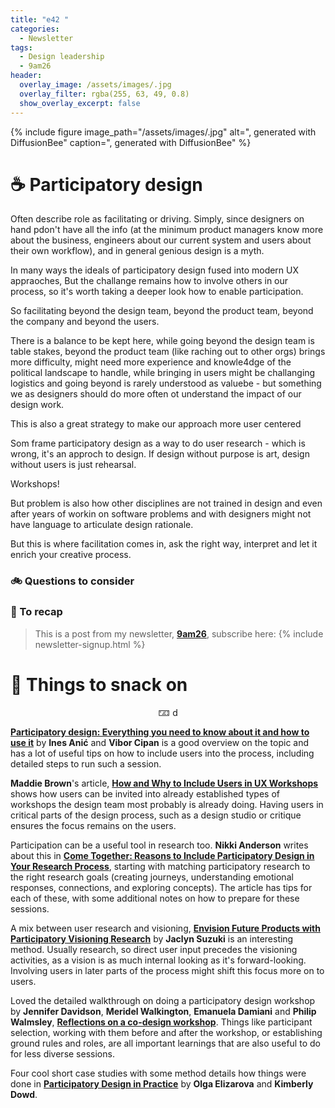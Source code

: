 ```yaml
---
title: "e42 "
categories:
  - Newsletter
tags:
  - Design leadership
  - 9am26
header:
  overlay_image: /assets/images/.jpg
  overlay_filter: rgba(255, 63, 49, 0.8)
  show_overlay_excerpt: false
---
```



{% include figure image_path="/assets/images/.jpg" alt=", generated with DiffusionBee" caption=", generated with DiffusionBee" %}

# ☕ Participatory design

Often describe role as facilitating or driving. Simply, since designers on hand pdon't have all the info (at the minimum product managers know more about the business, engineers about our current system and users about their own workflow), and in general genious design is a myth.

In many ways the ideals of participatory design fused into modern UX appraoches,
But the challange remains how to involve others in our process, so it's worth taking a deeper look how to enable participation.

So facilitating beyond the design team, beyond the product team, beyond the company and beyond the users. 

There is a balance to be kept here, while going beyond the design team is table stakes, beyond the product team (like raching out to other orgs) brings more difficulty, might need more experience and knowle4dge of the political landscape to handle, while bringing in users might be challanging logistics and going beyond is rarely understood as valuebe - but something we as designers should do more often ot understand the impact of our design work.


This is also a great strategy to make our approach more user centered

Som frame participatory design as a way to do user research - which is wrong, it's an approch to design. If design without purpose is art, design without users is just rehearsal.

Workshops!

But problem is also how other disciplines are not trained in design and even after years of workin on software problems and with designers might not have language to articulate design rationale.

But this is where facilitation comes in, ask the right way, interpret and let it enrich your creative process.




### 🚲 Questions to consider

### 🥤 To recap

> This is a post from my newsletter, **[9am26](https://polgarp.com/categories/newsletter/)**, subscribe here:
> {% include newsletter-signup.html %}

# 🍪 Things to snack on

<p style="text-align: center;">🁃 d</p>

[**Participatory design: Everything you need to know about it and how to use it**](https://pointjupiter.com/what-is-participatory-design-what-makes-it-great/) by **Ines Anić** and **Vibor Cipan** is a good overview on the topic and has a lot of useful tips on how to include users into the process, including detailed steps to run such a session.

**Maddie Brown**'s article, [**How and Why to Include Users in UX Workshops**](https://www.nngroup.com/articles/including-users-workshops/) shows how users can be invited into already established types of workshops the design team most probably is already doing. Having users in critical parts of the design process, such as a design studio or critique ensures the focus remains on the users.

Participation can be a useful tool in research too. **Nikki Anderson** writes about this in [**Come Together: Reasons to Include Participatory Design in Your Research Process**](https://dscout.com/people-nerds/participatory-design), starting with matching participatory research to the right research goals (creating journeys, understanding emotional responses, connections, and exploring concepts). The article has tips for each of these, with some additional notes on how to prepare for these sessions.

A mix between user research and visioning, [**Envision Future Products with Participatory Visioning Research**](https://dscout.com/people-nerds/participatory-visioning-research) by **Jaclyn Suzuki** is an interesting method. Usually research, so direct user input precedes the visioning activities, as a vision is as much internal looking as it's forward-looking. Involving users in later parts of the process might shift this focus more on to users. 

Loved the detailed walkthrough on doing a participatory design workshop by **Jennifer Davidson**, **Meridel Walkington**, **Emanuela Damiani** and **Philip Walmsley**, [**Reflections on a co-design workshop**](https://blog.mozilla.org/ux/2019/01/reflections-on-a-co-design-workshop/). Things like participant selection, working with them before and after the workshop, or establishing ground rules and roles, are all important learnings that are also useful to do for less diverse sessions. 

Four cool short case studies with some method details how things were done in [**Participatory Design in Practice**](https://uxmag.com/articles/participatory-design-in-practice) by **Olga Elizarova** and **Kimberly Dowd**. 